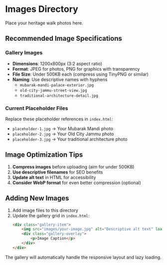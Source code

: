 # Images Directory

Place your heritage walk photos here. 

## Recommended Image Specifications

### Gallery Images
- **Dimensions**: 1200x800px (3:2 aspect ratio)
- **Format**: JPEG for photos, PNG for graphics with transparency
- **File Size**: Under 500KB each (compress using TinyPNG or similar)
- **Naming**: Use descriptive names with hyphens
  - `mubarak-mandi-palace-exterior.jpg`
  - `old-city-jammu-street-view.jpg`
  - `traditional-architecture-detail.jpg`

### Current Placeholder Files
Replace these placeholder references in `index.html`:
- `placeholder-1.jpg` → Your Mubarak Mandi photo
- `placeholder-2.jpg` → Your Old City Jammu photo  
- `placeholder-3.jpg` → Your traditional architecture photo

## Image Optimization Tips

1. **Compress images** before uploading (aim for under 500KB)
2. **Use descriptive filenames** for SEO benefits
3. **Update alt text** in HTML for accessibility
4. **Consider WebP format** for even better compression (optional)

## Adding New Images

1. Add image files to this directory
2. Update the gallery grid in `index.html`:
   ```html
   <div class="gallery-item">
       <img src="images/your-image.jpg" alt="Descriptive alt text" loading="lazy">
       <div class="gallery-overlay">
           <p>Image Caption</p>
       </div>
   </div>
   ```

The gallery will automatically handle the responsive layout and lazy loading.